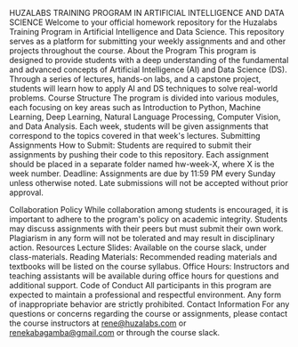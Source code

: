 HUZALABS TRAINING PROGRAM IN ARTIFICIAL INTELLIGENCE AND DATA SCIENCE
Welcome to your official homework repository for the Huzalabs Training Program in Artificial Intelligence and Data Science. This repository serves as a platform for submitting your weekly assignments and and other projects throughout the course.
About the Program
This program is designed to provide students with a deep understanding of the fundamental and advanced concepts of Artificial Intelligence (AI) and Data Science (DS). Through a series of lectures, hands-on labs, and a capstone project, students will learn how to apply AI and DS techniques to solve real-world problems.
Course Structure
The program is divided into various modules, each focusing on key areas such as Introduction to Python, Machine Learning, Deep Learning, Natural Language Processing, Computer Vision, and Data Analysis. Each week, students will be given assignments that correspond to the topics covered in that week's lectures.
Submitting Assignments
How to Submit: Students are required to submit their assignments by pushing their code to this repository. Each assignment should be placed in a separate folder named hw-week-X, where X is the week number.
Deadline: Assignments are due by 11:59 PM every Sunday unless otherwise noted. Late submissions will not be accepted without prior approval.


Collaboration Policy
While collaboration among students is encouraged, it is important to adhere to the program's policy on academic integrity. Students may discuss assignments with their peers but must submit their own work. Plagiarism in any form will not be tolerated and may result in disciplinary action.
Resources
Lecture Slides: Available on the course slack, under class-materials.
Reading Materials: Recommended reading materials and textbooks will be listed on the course syllabus.
Office Hours: Instructors and teaching assistants will be available during office hours for questions and additional support.
Code of Conduct
All participants in this program are expected to maintain a professional and respectful environment. Any form of inappropriate behavior are strictly prohibited.
Contact Information
For any questions or concerns regarding the course or assignments, please contact the course instructors at rene@huzalabs.com or renekabagamba@gmail.com or through the course slack.

